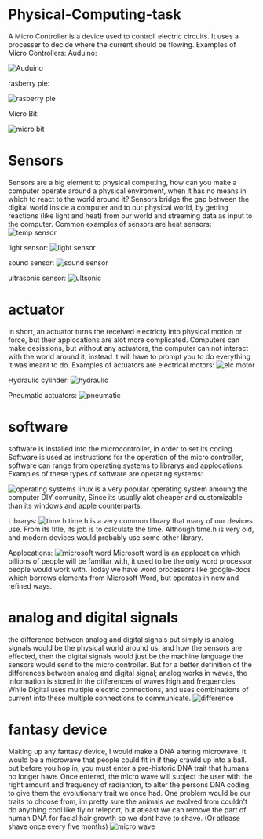 # Physical-Computing-task

A Micro Controller is a device used to controll electric circuits.
It uses a processer to decide where the current should be flowing.
Examples of Micro Controllers:
Auduino: 

![Auduino](https://cdn.sparkfun.com/assets/9/1/e/4/8/515b4656ce395f8a38000000.png)

rasberry pie:

![rasberry pie](https://encrypted-tbn0.gstatic.com/images?q=tbn:ANd9GcSXDPLOCHlbZTYig7hSsN6g8yMPkQ3CtDhuFsARJ39k7u-nxCOGTg)

Micro Bit:

![micro bit](https://cdn.shopify.com/s/files/1/0176/3274/products/microbit_1024x1024.jpg?v=1477646080)

# Sensors
Sensors are a big element to physical computing, how can you make a computer operate around a physical enviroment, when it has no means in which to react to the world around it? Sensors bridge the gap between the digital world inside a computer and to our physical world, by getting reactions (like light and heat) from our world and streaming data as input to the computer. Common examples of sensors are heat sensors:
![temp sensor](http://imgs.inkfrog.com/pix/smoothdealer/26670.jpg)

light sensor:
![light sensor](http://www.uugear.com/wordpress/wp-content/uploads/2014/12/01.jpg)

sound sensor:
![sound sensor](https://www.makerlab-electronics.com/my_uploads/2017/03/sound-sensor-module-digital-1.jpg)

ultrasonic sensor:
![ultsonic](http://www.elecfreaks.com/store/images/Sensor_ObjDec_Ultra_HC_SR04_7.jpg)

# actuator
In short, an actuator turns the received electricty into physical motion or force, but their applocations are alot more complicated. Computers can make desissions, but without any actuators, the computer can not interact with the world around it, instead it will have to prompt you to do everything it was meant to do. Examples of actuators are electrical motors:
![elc motor](https://i1.wp.com/allianceglobalincorp.com/wp-content/uploads/2016/01/Motor.jpg?fit=1772%2C1376)

Hydraulic cylinder:
![hydraulic](http://www.texashydraulics.com/wp-content/themes/va/images/standard-main.jpg)

Pneumatic actuators:
![pneumatic](https://ec-i21.geccdn.net/site/images/n-picgroup/88337.jpg)

# software
software is installed into the microcontroller, in order to set its coding. Software is used as instructions for the operation of the micro controller, software can range from operating systems to librarys and applocations. Examples of these types of software are operating systems:

![operating systems](http://cdn2.itpro.co.uk/sites/itpro/files/styles/article_main_wide_image/public/2017/02/linux_copy.jpg?itok=fellptYe)
linux is a very popular operating system amoung the computer DIY comunity, Since its usually alot cheaper and customizable than its windows and apple counterparts.

Librarys:
![time.h](http://yazilimagiris.com/wp-content/uploads/2017/03/illu_time-h-et-ses-fonctions.png)
time.h is a very common library that many of our devices use. From its title, its job is to calculate the time. Although time.h is very old, and modern devices would probably use some other library.

Applocations:
![microsoft word](https://upload.wikimedia.org/wikipedia/commons/thumb/4/4f/Microsoft_Word_2013_logo.svg/2000px-Microsoft_Word_2013_logo.svg.png)
Microsoft word is an applocation which billions of people will be familiar with, it used to be the only word processor people would work with. Today we have word processors like google-docs which borrows elements from Microsoft Word, but operates in new and refined ways.

# analog and digital signals
the difference between analog and digital signals put simply is analog signals would be the physical world around us, and how the sensors are effected, then the digital signals would just be the machine language the sensors would send to the micro controller. But for a better definition of the differences between analog and digital signal; analog works in waves, the information is stored in the differences of waves high and frequencies. While Digital uses multiple electric connections, and uses combinations of current into these multiple connections to communicate.
![difference](http://techdifferences.com/wp-content/uploads/2016/08/Analog-Signal-Vs-digital-Signal.jpg)

# fantasy device
Making up any fantasy device, I would make a DNA altering microwave. It would be a microwave that people could fit in if they crawld up into a ball. but before you hop in, you must enter a pre-historic DNA trait that humans no longer have. Once entered, the micro wave will subject the user with the right amount and frequency of radiantion, to alter the persons DNA coding, to give them the evolutionary trait we once had. One problem would be our traits to choose from, im pretty sure the animals we evolved from couldn't do anything cool like fly or teleport, but atleast we can remove the part of human DNA for facial hair growth so we dont have to shave. (Or atlease shave once every five months)
![micro wave](https://www.thegoodguys.com.au/wcsstore/TGGCAS/idcplg?IdcService=GET_FILE&RevisionSelectionMethod=LatestReleased&noSaveAs=1&dDocName=50045261_493701&Rendition=ZOOMIMAGE)
